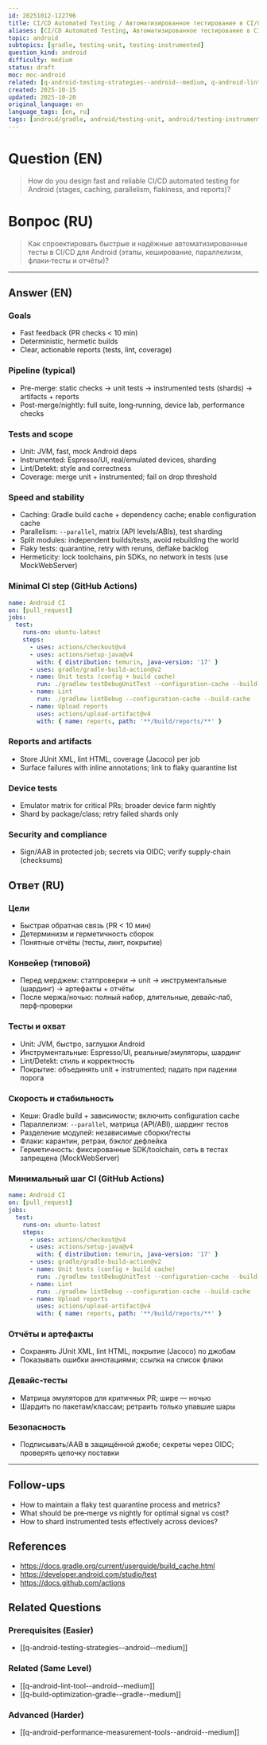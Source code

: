 ```yaml
---
id: 20251012-122796
title: CI/CD Automated Testing / Автоматизированное тестирование в CI/CD
aliases: [CI/CD Automated Testing, Автоматизированное тестирование в CI/CD]
topic: android
subtopics: [gradle, testing-unit, testing-instrumented]
question_kind: android
difficulty: medium
status: draft
moc: moc-android
related: [q-android-testing-strategies--android--medium, q-android-lint-tool--android--medium, q-build-optimization-gradle--gradle--medium]
created: 2025-10-15
updated: 2025-10-20
original_language: en
language_tags: [en, ru]
tags: [android/gradle, android/testing-unit, android/testing-instrumented, ci-cd, testing, difficulty/medium]
---
```


# Question (EN)
> How do you design fast and reliable CI/CD automated testing for Android (stages, caching, parallelism, flakiness, and reports)?

# Вопрос (RU)
> Как спроектировать быстрые и надёжные автоматизированные тесты в CI/CD для Android (этапы, кеширование, параллелизм, флаки‑тесты и отчёты)?

---

## Answer (EN)

### Goals
- Fast feedback (PR checks < 10 min)
- Deterministic, hermetic builds
- Clear, actionable reports (tests, lint, coverage)

### Pipeline (typical)
- Pre-merge: static checks → unit tests → instrumented tests (shards) → artifacts + reports
- Post-merge/nightly: full suite, long‑running, device lab, performance checks

### Tests and scope
- Unit: JVM, fast, mock Android deps
- Instrumented: Espresso/UI, real/emulated devices, sharding
- Lint/Detekt: style and correctness
- Coverage: merge unit + instrumented; fail on drop threshold

### Speed and stability
- Caching: Gradle build cache + dependency cache; enable configuration cache
- Parallelism: `--parallel`, matrix (API levels/ABIs), test sharding
- Split modules: independent builds/tests, avoid rebuilding the world
- Flaky tests: quarantine, retry with reruns, deflake backlog
- Hermeticity: lock toolchains, pin SDKs, no network in tests (use MockWebServer)

### Minimal CI step (GitHub Actions)
```yaml
name: Android CI
on: [pull_request]
jobs:
  test:
    runs-on: ubuntu-latest
    steps:
      - uses: actions/checkout@v4
      - uses: actions/setup-java@v4
        with: { distribution: temurin, java-version: '17' }
      - uses: gradle/gradle-build-action@v2
      - name: Unit tests (config + build cache)
        run: ./gradlew testDebugUnitTest --configuration-cache --build-cache --parallel
      - name: Lint
        run: ./gradlew lintDebug --configuration-cache --build-cache
      - name: Upload reports
        uses: actions/upload-artifact@v4
        with: { name: reports, path: '**/build/reports/**' }
```

### Reports and artifacts
- Store JUnit XML, lint HTML, coverage (Jacoco) per job
- Surface failures with inline annotations; link to flaky quarantine list

### Device tests
- Emulator matrix for critical PRs; broader device farm nightly
- Shard by package/class; retry failed shards only

### Security and compliance
- Sign/AAB in protected job; secrets via OIDC; verify supply‑chain (checksums)

## Ответ (RU)

### Цели
- Быстрая обратная связь (PR < 10 мин)
- Детерминизм и герметичность сборок
- Понятные отчёты (тесты, линт, покрытие)

### Конвейер (типовой)
- Перед мерджем: статпроверки → unit → инструментальные (шардинг) → артефакты + отчёты
- После мержа/ночью: полный набор, длительные, девайс‑лаб, перф‑проверки

### Тесты и охват
- Unit: JVM, быстро, заглушки Android
- Инструментальные: Espresso/UI, реальные/эмуляторы, шардинг
- Lint/Detekt: стиль и корректность
- Покрытие: объединять unit + instrumented; падать при падении порога

### Скорость и стабильность
- Кеши: Gradle build + зависимости; включить configuration cache
- Параллелизм: `--parallel`, матрица (API/ABI), шардинг тестов
- Разделение модулей: независимые сборки/тесты
- Флаки: карантин, ретраи, бэклог дефлейка
- Герметичность: фиксированные SDK/toolchain, сеть в тестах запрещена (MockWebServer)

### Минимальный шаг CI (GitHub Actions)
```yaml
name: Android CI
on: [pull_request]
jobs:
  test:
    runs-on: ubuntu-latest
    steps:
      - uses: actions/checkout@v4
      - uses: actions/setup-java@v4
        with: { distribution: temurin, java-version: '17' }
      - uses: gradle/gradle-build-action@v2
      - name: Unit tests (config + build cache)
        run: ./gradlew testDebugUnitTest --configuration-cache --build-cache --parallel
      - name: Lint
        run: ./gradlew lintDebug --configuration-cache --build-cache
      - name: Upload reports
        uses: actions/upload-artifact@v4
        with: { name: reports, path: '**/build/reports/**' }
```

### Отчёты и артефакты
- Сохранять JUnit XML, lint HTML, покрытие (Jacoco) по джобам
- Показывать ошибки аннотациями; ссылка на список флаки

### Девайс‑тесты
- Матрица эмуляторов для критичных PR; шире — ночью
- Шардить по пакетам/классам; ретраить только упавшие шары

### Безопасность
- Подписывать/AAB в защищённой джобе; секреты через OIDC; проверять цепочку поставки

---

## Follow-ups
- How to maintain a flaky test quarantine process and metrics?
- What should be pre‑merge vs nightly for optimal signal vs cost?
- How to shard instrumented tests effectively across devices?

## References
- https://docs.gradle.org/current/userguide/build_cache.html
- https://developer.android.com/studio/test
- https://docs.github.com/actions

## Related Questions

### Prerequisites (Easier)
- [[q-android-testing-strategies--android--medium]]

### Related (Same Level)
- [[q-android-lint-tool--android--medium]]
- [[q-build-optimization-gradle--gradle--medium]]

### Advanced (Harder)
- [[q-android-performance-measurement-tools--android--medium]]
